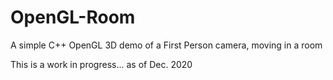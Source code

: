 # OpenGL-Room
A simple C++ OpenGL 3D demo of a First Person camera, moving in a room

This is a work in progress... as of Dec. 2020
